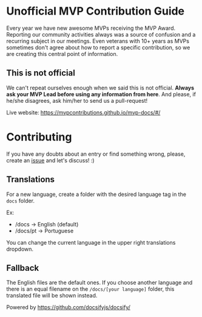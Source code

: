 # Unofficial MVP Contribution Guide

Every year we have new awesome MVPs receiving the MVP Award. Reporting our community activities always was a source of confusion and a recurring subject in our meetings. Even veterans with 10+ years as MVPs sometimes don't agree about how to report a specific contribution, so we are creating this central point of information.

## This is not official

We can't repeat ourselves enough when we said this is not official. **Always ask your MVP Lead before using any information from here**. And please, if he/she disagrees, ask him/her to send us a pull-request!

Live website: https://mvpcontributions.github.io/mvp-docs/#/

# Contributing

If you have any doubts about an entry or find something wrong, please, create an [issue](https://github.com/MVPContributions/mvp-docs/issues) and let's discuss! :)

## Translations

For a new language, create a folder with the desired language tag in the `docs` folder.

Ex: 
  - /docs -> English (default)
  - /docs/pt -> Portuguese

You can change the current language in the upper right translations dropdown.

## Fallback

The English files are the default ones. If you choose another language and there is an equal filename on the `/docs/[your language]` folder, this translated file will be shown instead.


Powered by https://github.com/docsifyjs/docsify/

